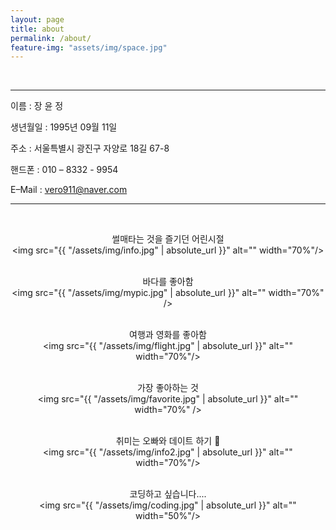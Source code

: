 ```yaml
---
layout: page
title: about
permalink: /about/
feature-img: "assets/img/space.jpg"
---
```


<br />

***

이름 : 장 윤 정 <br />

생년월일 : 1995년 09월 11일<br />

주소 : 서울특별시 광진구 자양로 18길 67-8 <br />

핸드폰 : 010 – 8332 - 9954 <br />

E–Mail : vero911@naver.com <br />

***

<br />

<center>

썰매타는 것을 즐기던 어린시절 <br />
<img src="{{ "/assets/img/info.jpg" | absolute_url }}" alt="" width="70%"/> <br /> <br />

바다를 좋아함<br />
<img src="{{ "/assets/img/mypic.jpg" | absolute_url }}" alt="" width="70%" /><br /> <br />

여행과 영화를 좋아함 <br />
<img src="{{ "/assets/img/flight.jpg" | absolute_url }}" alt="" width="70%"/><br /> <br />

가장 좋아하는 것<br />
<img src="{{ "/assets/img/favorite.jpg" | absolute_url }}" alt="" width="70%" /><br /> <br />

취미는 오빠와 데이트 하기 :couple: <br />
<img src="{{ "/assets/img/info2.jpg" | absolute_url }}" alt="" width="70%"/><br /> <br />

코딩하고 싶습니다....<br />
<img src="{{ "/assets/img/coding.jpg" | absolute_url }}" alt="" width="50%"/><br />
</center>
